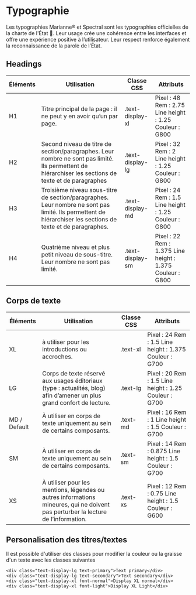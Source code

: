 # Typographie

<GithubLink docPath="fundamentals/Typography.md" />

Les typographies Marianne® et Spectral sont les typographies officielles de la charte de l'État 🔗. Leur usage crée une cohérence entre les interfaces et offre une expérience positive à l’utilisateur. Leur respect renforce également la reconnaissance de la parole de l’État.

## Headings

| Éléments | Utilisation                                                                                                                                                                                      | Classe CSS       | Attributs                                                 |
|----------|--------------------------------------------------------------------------------------------------------------------------------------------------------------------------------------------------|------------------|-----------------------------------------------------------|
| H1       | <span class='text-display-xl'>Titre principal de la page : il ne peut y en avoir qu’un par page.</span>                                                                                          | .text-display-xl | Pixel : 48 Rem : 2.75 Line height : 1.25 Couleur : G800   |
| H2       | <span class='text-display-lg'>Second niveau de titre de section/paragraphes. Leur nombre ne sont pas limité.  Ils permettent de hiérarchiser les sections de texte et de paragraphes</span>      | .text-display-lg | Pixel : 32 Rem : 2 Line height : 1.25 Couleur : G800      |
| H3       | <span class='text-display-md'>Troisième niveau sous-titre de section/paragraphes. Leur nombre ne sont pas limité. Ils permettent de hiérarchiser les sections de texte et de paragraphes.</span> | .text-display-md | Pixel : 24 Rem : 1.5 Line height : 1.25 Couleur : G800    |
| H4       | <span class='text-display-sm'>Quatrième niveau et plus petit niveau de sous-titre. Leur nombre ne sont pas limité.</span>                                                                        | .text-display-sm | Pixel : 22 Rem : 1.375 Line height : 1.375 Couleur : G800 |


## Corps de texte

| Éléments     | Utilisation                                                                                                                                                            | Classe CSS | Attributs                                               |
|--------------|------------------------------------------------------------------------------------------------------------------------------------------------------------------------|------------|---------------------------------------------------------|
| XL           | <span class='text-xl'>à utiliser pour les introductions ou accroches.</span>                                                                                           | .text-xl   | Pixel : 24 Rem : 1.5 Line height : 1.375 Couleur : G700 |
| LG           | <span class='text-lg'>Corps de texte réservé aux usages éditoriaux (type : actualités, blog) afin d’amener un plus grand confort de lecture.</span>                    | .text-lg   | Pixel : 20 Rem : 1.5 Line height : 1.25 Couleur : G700  |
| MD / Default | <span class='text-md'>À utiliser en corps de texte uniquement au sein de certains composants.</span>                                                                   | .text-md   | Pixel : 16 Rem : 1 Line height : 1.5 Couleur : G700     |
| SM           | <span class="text-sm">À utiliser en corps de texte uniquement au sein de certains composants.</span>                                                                   | .text-sm   | Pixel : 14 Rem : 0.875 Line height : 1.5 Couleur : G700 |
| XS           | <span class='text-xs'>À utiliser pour les mentions, légendes ou autres informations mineures, qui ne doivent pas perturber la lecture de l’information.</span>         | .text-xs   | Pixel : 12 Rem : 0.75 Line height : 1.5 Couleur : G600  |

## Personalisation des titres/textes

Il est possible d'utiliser des classes pour modifier la couleur ou la graisse d'un texte avec les classes suivantes

<Text-ColorsExample />
<Text-WeightExample />

```
<div class="text-display-lg text-primary">Text primary</div>
<div class="text-display-lg text-secondary">Text secondary</div>
<div class="text-display-xl font-normal">Display XL normal</div>
<div class="text-display-xl font-light">Display XL Light</div>
```


